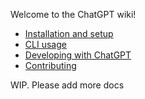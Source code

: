 Welcome to the ChatGPT wiki!

- [Installation and setup](https://github.com/acheong08/ChatGPT/wiki/Setup)
- [CLI usage](https://github.com/acheong08/ChatGPT/wiki/CLI-use)
- [Developing with ChatGPT](https://github.com/acheong08/ChatGPT/wiki/Developer-Docs)
- [Contributing](https://github.com/acheong08/ChatGPT/wiki/Contributors)

WIP. Please add more docs
